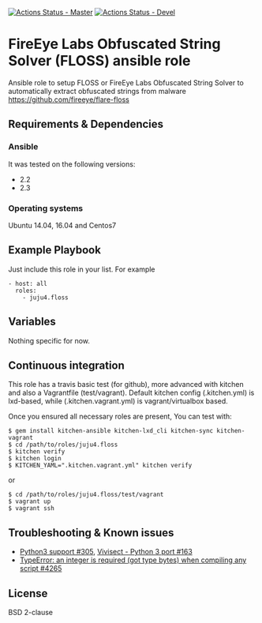 [![Actions Status - Master](https://github.com/juju4/ansible-floss/workflows/AnsibleCI/badge.svg)](https://github.com/juju4/ansible-floss/actions?query=branch%3Amaster)
[![Actions Status - Devel](https://github.com/juju4/ansible-floss/workflows/AnsibleCI/badge.svg?branch=devel)](https://github.com/juju4/ansible-floss/actions?query=branch%3Adevel)

# FireEye Labs Obfuscated String Solver (FLOSS) ansible role

Ansible role to setup FLOSS or FireEye Labs Obfuscated String Solver to automatically extract obfuscated strings from malware
https://github.com/fireeye/flare-floss

## Requirements & Dependencies

### Ansible
It was tested on the following versions:
 * 2.2
 * 2.3

### Operating systems

Ubuntu 14.04, 16.04 and Centos7

## Example Playbook

Just include this role in your list.
For example

```
- host: all
  roles:
    - juju4.floss
```

## Variables

Nothing specific for now.

## Continuous integration

This role has a travis basic test (for github), more advanced with kitchen and also a Vagrantfile (test/vagrant).
Default kitchen config (.kitchen.yml) is lxd-based, while (.kitchen.vagrant.yml) is vagrant/virtualbox based.

Once you ensured all necessary roles are present, You can test with:
```
$ gem install kitchen-ansible kitchen-lxd_cli kitchen-sync kitchen-vagrant
$ cd /path/to/roles/juju4.floss
$ kitchen verify
$ kitchen login
$ KITCHEN_YAML=".kitchen.vagrant.yml" kitchen verify
```
or
```
$ cd /path/to/roles/juju4.floss/test/vagrant
$ vagrant up
$ vagrant ssh
```

## Troubleshooting & Known issues

* [Python3 support #305](https://github.com/fireeye/flare-floss/issues/305), [Vivisect - Python 3 port #163](https://github.com/vivisect/vivisect/pull/163)
* [TypeError: an integer is required (got type bytes) when compiling any script #4265](https://github.com/pyinstaller/pyinstaller/issues/4265)

## License

BSD 2-clause

